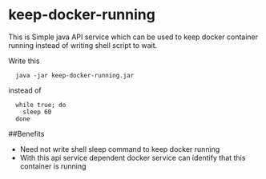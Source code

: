 # keep-docker-running
This is Simple java API service which can be used to keep docker container running instead of writing shell script to wait.

Write this 
```
  java -jar keep-docker-running.jar
```
instead of 
```
  while true; do
    sleep 60
  done
```

##Benefits
* Need not write shell sleep command to keep docker running
* With this api service dependent docker service can identify that this container is running
